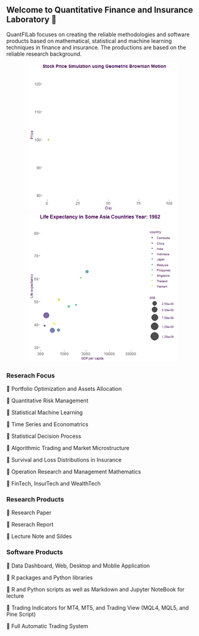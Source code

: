 ## Welcome to Quantitative Finance and Insurance Laboratory 👋

QuantFILab focuses on creating the reliable methodologies and software products based on mathematical, statistical and machine learning techniques in finance and insurance. The productions are based on the reliable research background.

<p align="center">
  <img src="https://github.com/QuantFILab/QuantFILab/blob/master/Figure/sim.gif?raw=true" width="390" height="390"/>
  <img src="https://github.com/QuantFILab/QuantFILab/blob/master/Figure/life.gif?raw=true" width="390" height="390"/>
</p>


### Reserach Focus
      
:small_blue_diamond: Portfolio Optimization and Assets Allocation

:small_blue_diamond: Quantitative Risk Management

:small_blue_diamond: Statistical Machine Learning

:small_blue_diamond: Time Series and Economatrics

:small_blue_diamond: Statistical Decision Process

:small_blue_diamond: Algorithmic Trading and Market Microstructure

:small_blue_diamond: Survival and Loss Distributions in Insurance

:small_blue_diamond: Operation Research and Management Mathematics

:small_blue_diamond: FinTech, InsurTech and  WealthTech


### Research Products
:small_blue_diamond: Research Paper

:small_blue_diamond: Reserach Report

:small_blue_diamond: Lecture Note and Sildes

### Software Products
:small_blue_diamond: Data Dashboard, Web, Desktop and Moblie Application

:small_blue_diamond: R packages and Python libraries

:small_blue_diamond: R and Python scripts as well as Markdown and Jupyter NoteBook for lecture

:small_blue_diamond: Trading Indicators for MT4, MT5, and Trading View (MQL4, MQL5, and Pine Script)

:small_blue_diamond: Full Automatic Trading System
      

<!--
**QuantFILab/QuantFILab** is a ✨ _special_ ✨ repository because its `README.md` (this file) appears on your GitHub profile.

Here are some ideas to get you started:

- 🔭 I’m currently working on ...
- 🌱 I’m currently learning ...
- 👯 I’m looking to collaborate on ...
- 🤔 I’m looking for help with ...
- 💬 Ask me about ...
- 📫 How to reach me: ...
- 😄 Pronouns: ...
- ⚡ Fun fact: ...
-->
